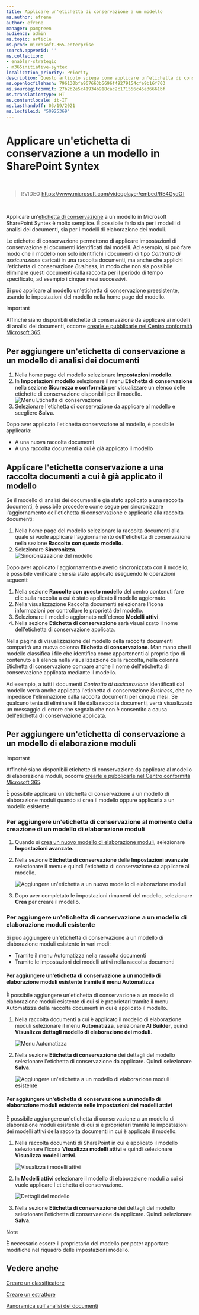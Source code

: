 ```yaml
---
title: Applicare un'etichetta di conservazione a un modello
ms.author: efrene
author: efrene
manager: pamgreen
audience: admin
ms.topic: article
ms.prod: microsoft-365-enterprise
search.appverid: ''
ms.collection:
- enabler-strategic
- m365initiative-syntex
localization_priority: Priority
description: Questo articolo spiega come applicare un'etichetta di conservazione a un modello in SharePoint Syntex
ms.openlocfilehash: 796130bfa967663b5696f49279154cfe9b16f703
ms.sourcegitcommit: 27b2b2e5c41934b918cac2c171556c45e36661bf
ms.translationtype: HT
ms.contentlocale: it-IT
ms.lasthandoff: 03/19/2021
ms.locfileid: "50925369"
---
```

# <a name="apply-a-retention-label-to-a-model-in-sharepoint-syntex"></a>Applicare un'etichetta di conservazione a un modello in SharePoint Syntex

</br>

> [!VIDEO https://www.microsoft.com/videoplayer/embed/RE4GydO]  

</br>


Applicare un'[etichetta di conservazione](../compliance/retention.md) a un modello in Microsoft SharePoint Syntex è molto semplice. È possibile farlo sia per i modelli di analisi dei documenti, sia per i modelli di elaborazione dei moduli.

Le etichette di conservazione permettono di applicare impostazioni di conservazione ai documenti identificati dai modelli.  Ad esempio, si può fare modo che il modello non solo identifichi i documenti di tipo *Contratto di assicurazione* caricati in una raccolta documenti, ma anche che applichi l'etichetta di conservazione *Business*, in modo che non sia possibile eliminare questi documenti dalla raccolta per il periodo di tempo specificato, ad esempio i cinque mesi successivi.

Si può applicare al modello un'etichetta di conservazione preesistente, usando le impostazioni del modello nella home page del modello. 

> [!Important]
> Affinché siano disponibili etichette di conservazione da applicare ai modelli di analisi dei documenti, occorre [crearle e pubblicarle nel Centro conformità Microsoft 365](../compliance/create-apply-retention-labels.md#how-to-create-and-publish-retention-labels).

## <a name="to-add-a-retention-label-to-a-document-understanding-model"></a>Per aggiungere un'etichetta di conservazione a un modello di analisi dei documenti

1. Nella home page del modello selezionare **Impostazioni modello**.</br>
2. In **Impostazioni modello** selezionare il menu **Etichetta di conservazione** nella sezione **Sicurezza e conformità** per visualizzare un elenco delle etichette di conservazione disponibili per il modello.</br>
 ![Menu Etichetta di conservazione](../media/content-understanding/retention-labels-menu.png)</br> 
3. Selezionare l'etichetta di conservazione da applicare al modello e scegliere **Salva**.</br>

Dopo aver applicato l'etichetta conservazione al modello, è possibile applicarla:
- A una nuova raccolta documenti
- A una raccolta documenti a cui è già applicato il modello
 
## <a name="apply-the-retention-label-to-a-document-library-to-which-the-model-is-already-applied"></a>Applicare l'etichetta conservazione a una raccolta documenti a cui è già applicato il modello

Se il modello di analisi dei documenti è già stato applicato a una raccolta documenti, è possibile procedere come segue per sincronizzare l'aggiornamento dell'etichetta di conservazione e applicarlo alla raccolta documenti:</br>

1. Nella home page del modello selezionare la raccolta documenti alla quale si vuole applicare l'aggiornamento dell'etichetta di conservazione nella sezione **Raccolte con questo modello**. </br> 
2. Selezionare **Sincronizza**. </br>
 ![Sincronizzazione del modello](../media/content-understanding/sync-model.png)</br> 


Dopo aver applicato l'aggiornamento e averlo sincronizzato con il modello, è possibile verificare che sia stato applicato eseguendo le operazioni seguenti:

1. Nella sezione **Raccolte con questo modello** del centro contenuti fare clic sulla raccolta a cui è stato applicato il modello aggiornato. </br>
2. Nella visualizzazione Raccolta documenti selezionare l'icona informazioni per controllare le proprietà del modello.</br>  
3. Selezionare il modello aggiornato nell'elenco **Modelli attivi**.</br>
4. Nella sezione **Etichetta di conservazione** sarà visualizzato il nome dell'etichetta di conservazione applicata.</br>


Nella pagina di visualizzazione del modello della raccolta documenti comparirà una nuova colonna **Etichetta di conservazione**.  Man mano che il modello classifica i file che identifica come appartenenti al proprio tipo di contenuto e li elenca nella visualizzazione della raccolta, nella colonna Etichetta di conservazione compare anche il nome dell'etichetta di conservazione applicata mediante il modello.


Ad esempio, a tutti i documenti *Contratto di assicurazione* identificati dal modello verrà anche applicata l'etichetta di conservazione *Business*, che ne impedisce l'eliminazione dalla raccolta documenti per cinque mesi. Se qualcuno tenta di eliminare il file dalla raccolta documenti, verrà visualizzato un messaggio di errore che segnala che non è consentito a causa dell'etichetta di conservazione applicata.

## <a name="to-add-a-retention-label-to-a-form-processing-model"></a>Per aggiungere un'etichetta di conservazione a un modello di elaborazione moduli

> [!Important]
> Affinché siano disponibili etichette di conservazione da applicare al modello di elaborazione moduli, occorre [crearle e pubblicarle nel Centro conformità Microsoft 365](../compliance/create-apply-retention-labels.md#how-to-create-and-publish-retention-labels).

È possibile applicare un'etichetta di conservazione a un modello di elaborazione moduli quando si crea il modello oppure applicarla a un modello esistente.

### <a name="to-add-a-retention-label-when-you-create-a-form-processing-model"></a>Per aggiungere un'etichetta di conservazione al momento della creazione di un modello di elaborazione moduli

1. Quando si [crea un nuovo modello di elaborazione moduli](./create-a-form-processing-model.md), selezionare <b>Impostazioni avanzate.</b>
2. Nella sezione <b>Etichetta di conservazione</b> delle <b>Impostazioni avanzate</b> selezionare il menu e quindi l'etichetta di conservazione da applicare al modello.</b>

 
     ![Aggiungere un'etichetta a un nuovo modello di elaborazione moduli](../media/content-understanding/retention-label-forms.png)</br>

3.  Dopo aver completato le impostazioni rimanenti del modello, selezionare <b>Crea</b> per creare il modello.

### <a name="to-add-a-retention-label-to-an-existing-form-processing-model"></a>Per aggiungere un'etichetta di conservazione a un modello di elaborazione moduli esistente

Si può aggiungere un'etichetta di conservazione a un modello di elaborazione moduli esistente in vari modi:
- Tramite il menu Automatizza nella raccolta documenti
- Tramite le impostazioni dei modelli attivi nella raccolta documenti 


#### <a name="to-add-a-retention-label-to-an-existing-form-processing-model-through-the-automate-menu"></a>Per aggiungere un'etichetta di conservazione a un modello di elaborazione moduli esistente tramite il menu Automatizza

È possibile aggiungere un'etichetta di conservazione a un modello di elaborazione moduli esistente di cui si è proprietari tramite il menu Automatizza della raccolta documenti in cui è applicato il modello.


1. Nella raccolta documenti a cui è applicato il modello di elaborazione moduli selezionare il menu <b>Automatizza</b>, selezionare <b>AI Builder</b>, quindi <b>Visualizza dettagli modello di elaborazione dei moduli</b>.

   ![Menu Automatizza](../media/content-understanding/automate-menu.png)</br>

2. Nella sezione <b>Etichetta di conservazione</b> dei dettagli del modello selezionare l'etichetta di conservazione da applicare.  Quindi selezionare <b>Salva</b>.

     ![Aggiungere un'etichetta a un modello di elaborazione moduli esistente](../media/content-understanding/retention-label-model-details.png)</br> 

#### <a name="to-add-a-retention-label-to-an-existing-form-processing-model-in-the-active-model-settings"></a>Per aggiungere un'etichetta di conservazione a un modello di elaborazione moduli esistente nelle impostazioni dei modelli attivi

È possibile aggiungere un'etichetta di conservazione a un modello di elaborazione moduli esistente di cui si è proprietari tramite le impostazioni dei modelli attivi della raccolta documenti in cui è applicato il modello.

1. Nella raccolta documenti di SharePoint in cui è applicato il modello selezionare l'icona <b>Visualizza modelli attivi</b> e quindi selezionare <b>Visualizza modelli attivi</b>.</b>

   ![Visualizza i modelli attivi](../media/content-understanding/info-du.png)</br> 

2. In <b>Modelli attivi</b> selezionare il modello di elaborazione moduli a cui si vuole applicare l'etichetta di conservazione.

     ![Dettagli del modello](../media/content-understanding/retention-label-model-details.png)</br> 


3. Nella sezione <b>Etichetta di conservazione</b> dei dettagli del modello selezionare l'etichetta di conservazione da applicare.  Quindi selezionare <b>Salva</b>.

> [!NOTE]
> È necessario essere il proprietario del modello per poter apportare modifiche nel riquadro delle impostazioni modello. 


## <a name="see-also"></a>Vedere anche
[Creare un classificatore](create-a-classifier.md)

[Creare un estrattore](create-an-extractor.md)

[Panoramica sull'analisi dei documenti](document-understanding-overview.md)